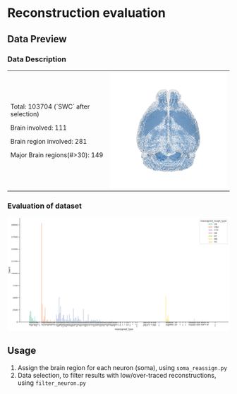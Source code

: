 # Reconstruction evaluation
## Data Preview
### Data Description
<div align="center">
   <table frame=void border=0 cellspacing=1>
      <tr>
         <td>
            <p>Total: 103704 (`SWC` after selection)</p>
            <p>Brain involved: 111</p>
            <p>Brain region involved: 281</p>
            <p>Major Brain regions(#>30): 149</p>
         </td>
         <td>
            <img src="https://github.com/SEU-ALLEN-codebase/BrainParcellation/blob/main/data/evaluation/figs/soma.png" width=350>
         </td>
      </tr>
   </table>
</div>

### Evaluation of dataset
![image](https://github.com/SEU-ALLEN-codebase/BrainParcellation/blob/main/data/evaluation/figs/distribution_over_brain_regions.png)

## Usage
1. Assign the brain region for each neuron (soma), using `soma_reassign.py`
2. Data selection, to filter results with low/over-traced reconstructions, using `filter_neuron.py`
   
